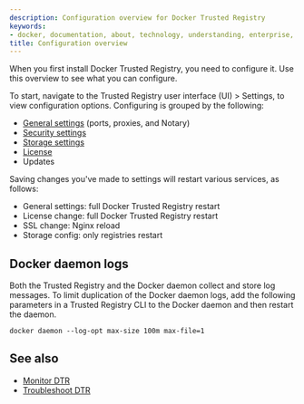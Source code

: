 ```yaml
---
description: Configuration overview for Docker Trusted Registry
keywords:
- docker, documentation, about, technology, understanding, enterprise, hub,  registry
title: Configuration overview
---
```


When you first install Docker Trusted Registry, you need to configure it. Use
this overview to see what you can configure.

To start, navigate to the Trusted Registry user interface (UI) > Settings, to
view configuration options. Configuring is grouped by the following:

* [General settings](config-general.md) (ports, proxies, and Notary)
* [Security settings](config-security.md)
* [Storage settings](config-storage.md)
* [License](../install/license.md)
* Updates


Saving changes you've made to settings will restart various services, as follows:

 * General settings: full Docker Trusted Registry restart
 * License change: full Docker Trusted Registry restart
 * SSL change: Nginx reload
 * Storage config: only registries restart

## Docker daemon logs

Both the Trusted Registry and the Docker daemon collect and store log messages.
To limit duplication of the Docker daemon logs, add the following parameters in
a Trusted Registry CLI to the Docker daemon and then restart the daemon.

`docker daemon --log-opt max-size 100m max-file=1`


## See also

* [Monitor DTR](../monitor-troubleshoot/index.md)
* [Troubleshoot DTR](../monitor-troubleshoot/troubleshoot.md)
